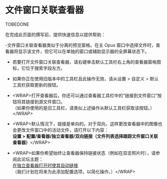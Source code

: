 # 文件窗口关联查看器

TOBEDONE

在完成此页面的撰写前，提供快速信息以提供帮助：

-文件窗口关联查看器类似于分离的预览窗格。在主 Opus 窗口中选择文件时，查看器将显示该文件，但它可以在单独的窗口或辅助显示器的全屏幕状态下。

- 若要打开文件窗口关联查看器，请右键单击默认工具栏右上角的查看器窗格图标，它位于搜索字段左方。

- 如果你正在使用旧版本中的工具栏且此操作无效，请从设置 \> 自定义 \> 默认工具栏获取更新的按钮。

- \<WRAP\>打开查看器后，你还可以通过查看器工具栏中的“链接到文件窗口”按钮将其链接到源文件窗口。  
  （如果你使用的是旧工具栏，请类似上述操作从默认工具栏获取该按钮。）\</WRAP\>

- \<WRAP\>默认情况下，链接是单向的。对于双向，这样更改查看器中的图像也会更改文件窗口中的活动文件，请打开以下内容：  
  **设置 \> 配置/查看器/独立查看器/双向链接（文件列表选择跟踪文件窗口关联查看器）**\</WRAP\>

- \<WRAP\>如果你希望始终让查看器保持链接状态（例如在双击照片时），请参阅此论坛主题：  
  [在独立查看器打开时使其自动链接](https://resource.dopus.com/t/make-standalone-viewer-automatically-link-when-it-opens/46148/3?u=chaoses-ib)  
  （我们计划在将来为此添加配置选项，以简化操作。）\</WRAP\>